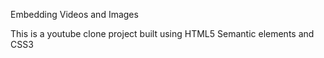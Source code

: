 Embedding Videos and Images

This is a youtube clone project built using HTML5 Semantic elements and CSS3
